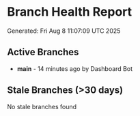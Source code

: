 # Branch Health Report
Generated: Fri Aug  8 11:07:09 UTC 2025

## Active Branches
- **main** - 14 minutes ago by Dashboard Bot

## Stale Branches (>30 days)
No stale branches found
